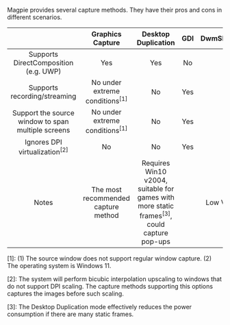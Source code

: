 Magpie provides several capture methods. They have their pros and cons in different scenarios.

| | Graphics Capture | Desktop Duplication | GDI | DwmSharedSurface |
| :---: | :---: | :---: | :---: |:---: |
| Supports DirectComposition (e.g. UWP) | Yes | Yes | No | No |
| Supports recording/streaming | No under extreme conditions<sup>[1]</sup> | No | Yes | Yes |
| Support the source window to span multiple screens | No under extreme conditions<sup>[1]</sup> | No | Yes | Yes |
| Ignores DPI virtualization<sup>[2]</sup> | No | No | Yes| Yes |
| Notes | The most recommended capture method | Requires Win10 v2004, suitable for games with more static frames<sup>[3]</sup>, could capture pop-ups | | Low VRAM usage |


[1]: (1) The source window does not support regular window capture. (2) The operating system is Windows 11.

[2]: The system will perform bicubic interpolation upscaling to windows that do not support DPI scaling. The capture methods supporting this options captures the images before such scaling.

[3]: The Desktop Duplication mode effectively reduces the power consumption if there are many static frames.
